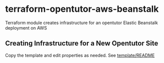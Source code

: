 # terraform-opentutor-aws-beanstalk

Terraform module creates infrastructure for an opentutor Elastic Beanstalk deployment on AWS

## Creating Infrastructure for a New Opentutor Site

Copy the template and edit properties as needed. See [template/README](template/README)